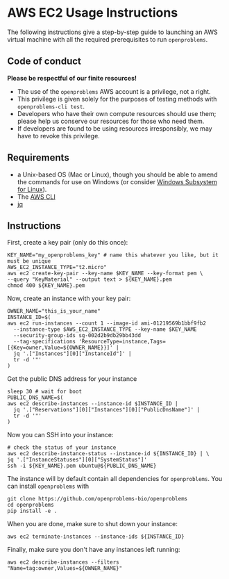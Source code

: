 # AWS EC2 Usage Instructions

The following instructions give a step-by-step guide to launching an AWS virtual machine
with all the required prerequisites to run `openproblems`.

## Code of conduct

**Please be respectful of our finite resources!**

* The use of the `openproblems` AWS account is a privilege, not a right.
* This privilege is given solely for the purposes of testing methods with
  `openproblems-cli test`.
* Developers who have their own compute resources should use them; please help us
  conserve our resources for those who need them.
* If developers are found to be using resources irresponsibly, we may have to revoke
  this privilege.

## Requirements

* a Unix-based OS (Mac or Linux), though you should be
able to amend the commands for use on Windows (or consider [Windows Subsystem for
Linux](https://docs.microsoft.com/en-us/windows/wsl/install)).
* The [AWS CLI](https://aws.amazon.com/cli/)
* [jq](https://stedolan.github.io/jq/download/)

## Instructions

First, create a key pair (only do this once):

```shell
KEY_NAME="my_openproblems_key" # name this whatever you like, but it must be unique
AWS_EC2_INSTANCE_TYPE="t2.micro"
aws ec2 create-key-pair --key-name $KEY_NAME --key-format pem \
--query "KeyMaterial" --output text > ${KEY_NAME}.pem
chmod 400 ${KEY_NAME}.pem
```

Now, create an instance with your key pair:

```shell
OWNER_NAME="this_is_your_name"
INSTANCE_ID=$(
aws ec2 run-instances --count 1 --image-id ami-01219569b1bbf9fb2
  --instance-type $AWS_EC2_INSTANCE_TYPE --key-name $KEY_NAME
  --security-group-ids sg-002d2b9db29bb43dd 
  --tag-specifications 'ResourceType=instance,Tags=[{Key=owner,Value=${OWNER_NAME}}]' |
  jq '.["Instances"][0]["InstanceId"]' |
  tr -d '"'
)
```

Get the public DNS address for your instance

```shell
sleep 30 # wait for boot
PUBLIC_DNS_NAME=$(
aws ec2 describe-instances --instance-id $INSTANCE_ID |
  jq '.["Reservations"][0]["Instances"][0]["PublicDnsName"]' |
  tr -d '"'
)
```

Now you can SSH into your instance:

```shell
# check the status of your instance
aws ec2 describe-instance-status --instance-id ${INSTANCE_ID} | \
jq '.["InstanceStatuses"][0]["SystemStatus"]'
ssh -i ${KEY_NAME}.pem ubuntu@${PUBLIC_DNS_NAME}
```

The instance will by default contain all dependencies for `openproblems`. You can
install `openproblems` with

```shell
git clone https://github.com/openproblems-bio/openproblems
cd openproblems
pip install -e .
```

When you are done, make sure to shut down your instance:

```shell
aws ec2 terminate-instances --instance-ids ${INSTANCE_ID}
```

Finally, make sure you don't have any instances left running:

```shell
aws ec2 describe-instances --filters "Name=tag:owner,Values=${OWNER_NAME}"
```

